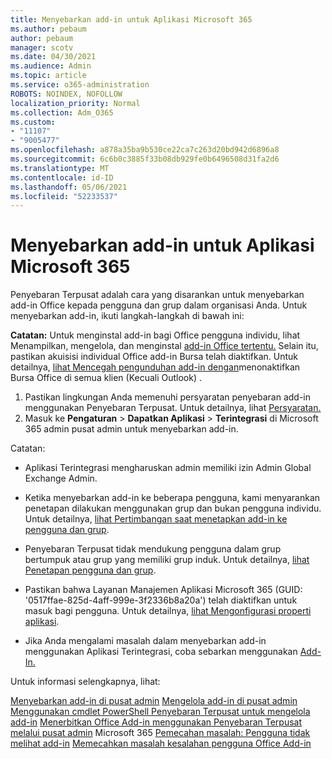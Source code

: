 ```yaml
---
title: Menyebarkan add-in untuk Aplikasi Microsoft 365
ms.author: pebaum
author: pebaum
manager: scotv
ms.date: 04/30/2021
ms.audience: Admin
ms.topic: article
ms.service: o365-administration
ROBOTS: NOINDEX, NOFOLLOW
localization_priority: Normal
ms.collection: Adm_O365
ms.custom:
- "11107"
- "9005477"
ms.openlocfilehash: a878a35ba9b530ce22ca7c263d20bd942d6896a8
ms.sourcegitcommit: 6c6b0c3885f33b08db929fe0b6496508d31fa2d6
ms.translationtype: MT
ms.contentlocale: id-ID
ms.lasthandoff: 05/06/2021
ms.locfileid: "52233537"
---
```

# <a name="deploying-add-ins-for-microsoft-365-apps"></a>Menyebarkan add-in untuk Aplikasi Microsoft 365

Penyebaran Terpusat adalah cara yang disarankan untuk menyebarkan add-in Office kepada pengguna dan grup dalam organisasi Anda. Untuk menyebarkan add-in, ikuti langkah-langkah di bawah ini:

**Catatan:** Untuk menginstal add-in bagi Office pengguna individu, lihat Menampilkan, mengelola, dan menginstal [add-in Office tertentu.](https://support.microsoft.com/topic/view-manage-and-install-add-ins-in-office-programs-16278816-1948-4028-91e5-76dca5380f8d) Selain itu, pastikan akuisisi individual Office add-in Bursa telah diaktifkan. Untuk detailnya, [lihat Mencegah pengunduhan add-in dengan](https://docs.microsoft.com/microsoft-365/admin/manage/manage-addins-in-the-admin-center?view=o365-worldwide#prevent-add-in-downloads-by-turning-off-the-office-store-across-all-clients-except-outlook)menonaktifkan Bursa Office di semua klien (Kecuali Outlook) .

1. Pastikan lingkungan Anda memenuhi persyaratan penyebaran add-in menggunakan Penyebaran Terpusat. Untuk detailnya, lihat [Persyaratan.](https://docs.microsoft.com/microsoft-365/admin/manage/centralized-deployment-of-add-ins?#requirements)
2. Masuk ke **Pengaturan**  >  **Dapatkan Aplikasi**  >  **Terintegrasi** di Microsoft 365 admin pusat admin untuk menyebarkan add-in. 

Catatan: 

- Aplikasi Terintegrasi mengharuskan admin memiliki izin Admin Global Exchange Admin.

- Ketika menyebarkan add-in ke beberapa pengguna, kami menyarankan penetapan dilakukan menggunakan grup dan bukan pengguna individu. Untuk detailnya, [lihat Pertimbangan saat menetapkan add-in ke pengguna dan grup](https://docs.microsoft.com/microsoft-365/admin/manage/manage-deployment-of-add-ins?view=o365-worldwide#considerations-when-assigning-an-add-in-to-users-and-groups).

- Penyebaran Terpusat tidak mendukung pengguna dalam grup bertumpuk atau grup yang memiliki grup induk. Untuk detailnya, [lihat Penetapan pengguna dan grup](https://docs.microsoft.com/microsoft-365/admin/manage/centralized-deployment-of-add-ins?view=o365-worldwide#user-and-group-assignments).

- Pastikan bahwa Layanan Manajemen Aplikasi Microsoft 365 (GUID: '0517ffae-825d-4aff-999e-3f2336b8a20a') telah diaktifkan untuk masuk bagi pengguna. Untuk detailnya, [lihat Mengonfigurasi properti aplikasi](https://docs.microsoft.com/azure/active-directory/manage-apps/add-application-portal-configure#configure-app-properties).

- Jika Anda mengalami masalah dalam menyebarkan add-in menggunakan Aplikasi Terintegrasi, coba sebarkan menggunakan [Add-In.](https://admin.microsoft.com/AdminPortal/Home?#/Settings/AddIns)

Untuk informasi selengkapnya, lihat:

[Menyebarkan add-in di pusat admin](https://docs.microsoft.com/microsoft-365/admin/manage/manage-deployment-of-add-ins) 
 [Mengelola add-in di pusat admin](https://docs.microsoft.com/microsoft-365/admin/manage/manage-addins-in-the-admin-center) 
 [Menggunakan cmdlet PowerShell Penyebaran Terpusat untuk mengelola add-in](https://docs.microsoft.com/microsoft-365/enterprise/use-the-centralized-deployment-powershell-cmdlets-to-manage-add-ins) 
 [Menerbitkan Office Add-in menggunakan Penyebaran Terpusat melalui pusat admin](https://docs.microsoft.com/office/dev/add-ins/publish/centralized-deployment#publish-an-office-add-in-via-centralized-deployment) 
 Microsoft 365 [Pemecahan masalah: Pengguna tidak melihat add-in](https://docs.microsoft.com/office365/troubleshoot/access-management/user-not-seeing-add-ins) 
 [Memecahkan masalah kesalahan pengguna Office Add-in](https://docs.microsoft.com/office/dev/add-ins/testing/testing-and-troubleshooting)